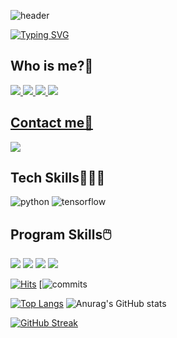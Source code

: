 ![header](https://capsule-render.vercel.app/api?type=waving&color=0A66C2&height=100&section=header&text=capsule%20render&fontSize=0)

[![Typing SVG](https://readme-typing-svg.demolab.com?font=Fira+Code&weight=500&size=30&pause=1000&random=false&width=435&lines=Hi%F0%9F%A4%9A+I'm+hyerim%E2%9C%A8)](https://git.io/typing-svg)

## Who is me?🥰 </br>
<a href="https://www.linkedin.com/in/hanhyerim/"><img src="https://img.shields.io/badge/Linkedin-0A66C2?style=flat-square&logo=Linkedin&logoColor=white"/>
<a href="https://github.com/hyeeee14"><img src="https://img.shields.io/badge/GitHub-181717?style=flat-square&logo=GitHub&logoColor=white"/>
<a href="https://scholar.google.com/citations?user=XyPpek4AAAAJ&hl=ko"><img src="https://img.shields.io/badge/Google Scholar-4285F4?style=flat-square&logo=Google Scholar&logoColor=white"/>
<a href="https://www.instagram.com/tteokhyerim"><img src="https://img.shields.io/badge/Instagram-E4405F?style=flat-square&logo=Instagram&logoColor=white"/>

## Contact me🤳 </br>
<a href="https://hai.seoultech.ac.kr/index.do"><img src="https://img.shields.io/badge/website-000000?style=for-the-badge&logo=About.me&logoColor=white"/></a>

## Tech Skills👩🏻‍💻 </br>
![python](https://img.shields.io/badge/Python-3776AB?style=for-the-badge&logo=python&logoColor=white)
![tensorflow](https://img.shields.io/badge/TensorFlow-FF6F00?style=for-the-badge&logo=tensorflow&logoColor=white)

## Program Skills🖱️</br>
<img src="https://img.shields.io/badge/Adobe InDesign-FF3366?style=flat-square&logo=Adobe InDesign&logoColor=white"/> <img src="https://img.shields.io/badge/Adobe Photoshop-31A8FF?style=flat-square&logo=Adobe Photoshop&logoColor=white"/> <img src="https://img.shields.io/badge/Git-F05032?style=flat-square&logo=git&logoColor=white"/> <img src="https://img.shields.io/badge/Google Colab-F9AB00?style=flat-square&logo=Google Colab&logoColor=white"/>



[![Hits](https://hits.seeyoufarm.com/api/count/incr/badge.svg?url=https%3A%2F%2Fgithub.com%2Fhyeeee14&count_bg=%233D99C8&title_bg=%23555555&icon=retroarch.svg&icon_color=%23E7E7E7&title=hits&edge_flat=false)](https://hits.seeyoufarm.com)
[![commits](https://img.shields.io/github/commits-since/{hyeeee14}/{hyeeee14}/{v.1.0.0}.svg)


[![Top Langs](https://github-readme-stats.vercel.app/api/top-langs/?username=hyeeee14)](https://github.com/anuraghazra/github-readme-stats)
![Anurag's GitHub stats](https://github-readme-stats.vercel.app/api?username=hyeeee14&hide=contribs,prs&show_icons=true&theme=graywhite)


[![GitHub Streak](https://streak-stats.demolab.com?user=hyeeee14&theme=transparent)](https://git.io/streak-stats)





<!--
<img src="https://img.shields.io/badge/Python-3776AB?style=flat-square&logo=Python&logoColor=white"/>

**hyeeee14/hyeeee14** is a ✨ _special_ ✨ repository because its `README.md` (this file) appears on your GitHub profile.

Here are some ideas to get you started:

- 🔭 I’m currently working on ...
- 🌱 I’m currently learning ...
- 👯 I’m looking to collaborate on ...
- 🤔 I’m looking for help with ...
- 💬 Ask me about ...
- 📫 How to reach me: ...
- 😄 Pronouns: ...
- ⚡ Fun fact: ...
-->
